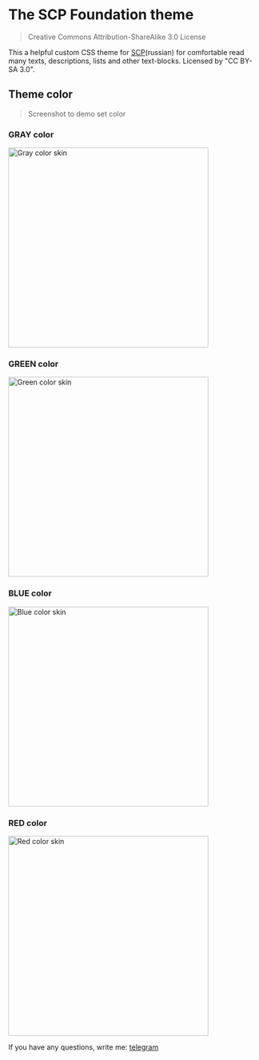 # The SCP Foundation theme
> Creative Commons Attribution-ShareAlike 3.0 License

This a helpful custom CSS theme for [SCP](http://scpfoundation.net)(russian) for comfortable read many texts, descriptions, lists and other text-blocks.
Licensed by "CC BY-SA 3.0".
## Theme color
> Screenshot to demo set color

### GRAY color

<img src="https://wterh.ru/scp/screen_gray.jpg" title="Gray color skin" width="400" height="400">

### GREEN color

<img src="https://wterh.ru/scp/screen_green.jpg" title="Green color skin" width="400" height="400">

### BLUE color

<img src="https://wterh.ru/scp/screen_blue.jpg" title="Blue color skin" width="400" height="400">

### RED color

<img src="https://wterh.ru/scp/screen_red.jpg" title="Red color skin" width="400" height="400">

If you have any questions, write me: [telegram](https://t.me/wterh)
